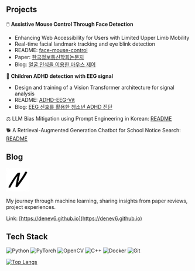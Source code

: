 ## Projects

🖱️ **Assistive Mouse Control Through Face Detection**
- Enhancing Web Accessibility for Users with Limited Upper Limb Mobility
- Real-time facial landmark tracking and eye blink detection
- README: [face-mouse-control](https://github.com/denev6/face-mouse-control)
- Paper: [한국정보통신학회논문지](https://koreascience.or.kr/article/JAKO202228049092231.page)
- Blog: [얼굴 인식을 이용한 마우스 제어](https://denev6.github.io/projects/2022/10/07/face-mouse-control.html)

🧠 **Children ADHD detection with EEG signal**
- Design and training of a Vision Transformer architecture for signal analysis
- README: [ADHD-EEG-Vit](https://github.com/denev6/ADHD-EEG-ViT)
- Blog: [EEG 신호를 활용한 청소년 ADHD 진단](https://denev6.github.io/projects/2025/03/05/eeg-transformer.html)

⚖️ LLM Bias Mitigation using Prompt Engineering in Korean: [README](https://github.com/denev6/Bias-A-Thon)

🐕 A Retrieval-Augmented Generation Chatbot for School Notice Search: [README](https://github.com/denev6/retrieve-notice)

## Blog

<a href="https://denev6.github.io/" target="_blank"><img alt="NOTES-logo" src="./notes-64x64.png"/></a>

My journey through machine learning, sharing insights from paper reviews, project experiences.

Link: [https://denev6.github.io](https://denev6.github.io)

## Tech Stack

<p>
  <img alt="Python" src="https://img.shields.io/badge/Python-3776AB.svg?&style=flat&logo=Python&logoColor=white"/> 
  <img alt="PyTorch" src="https://img.shields.io/badge/PyTorch-EE4C2C.svg?&style=flat&logo=PyTorch&logoColor=white"/> 
  <img alt="OpenCV" src="https://img.shields.io/badge/OpenCV-5C3EE8.svg?&style=flat&logo=OpenCV&logoColor=white"/>
  <img alt="C++" src="https://img.shields.io/badge/C++-00599C.svg?&style=flat&logo=c%2B%2B&logoColor=white"/> 
  <img alt="Docker" src="https://img.shields.io/badge/Docker-2496ED.svg?&style=flat&logo=Docker&logoColor=white"/> 
  <img alt="Git" src="https://img.shields.io/badge/-Git-F05032?logo=git&logoColor=white"/>
</p>

[![Top Langs](https://github-readme-stats.vercel.app/api/top-langs/?username=denev6&size_weight=0&count_weight=1&langs_count=8&hide=html,css,ruby,vbscript,shell,scss,vue)](https://github.com/denev6)
